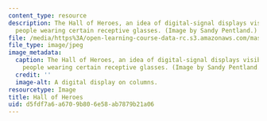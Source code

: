 ```yaml
---
content_type: resource
description: The Hall of Heroes, an idea of digital-signal displays visible only to
  people wearing certain receptive glasses. (Image by Sandy Pentland.)
file: /media/https%3A/open-learning-course-data-rc.s3.amazonaws.com/mas-966-digital-anthropology-spring-2003/d5fdf7a6a6709b806e58ab7879b21a06_mas-966s03.jpg
file_type: image/jpeg
image_metadata:
  caption: The Hall of Heroes, an idea of digital-signal displays visible only to
    people wearing certain receptive glasses. (Image by Sandy Pentland.)
  credit: ''
  image-alt: A digital display on columns.
resourcetype: Image
title: Hall of Heroes
uid: d5fdf7a6-a670-9b80-6e58-ab7879b21a06
---
```

